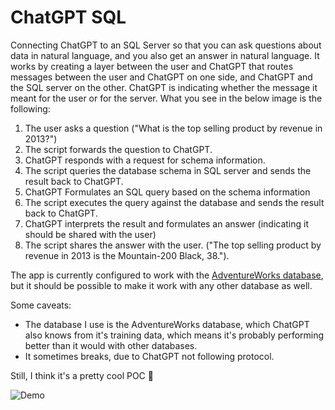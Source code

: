# ChatGPT SQL

Connecting ChatGPT to an SQL Server so that you can ask questions about data in natural language, and you also get an answer in natural language.  It works by creating a layer between the user and ChatGPT that routes messages between the user and ChatGPT on one side, and ChatGPT and the SQL server on the other. ChatGPT is indicating whether the message it meant for the user or for the server. What you see in the below image is the following:

1. The user asks a question ("What is the top selling product by revenue in 2013?")
2. The script forwards the question to ChatGPT.
3. ChatGPT responds with a request for schema information.
4. The script queries the database schema in SQL server and sends the result back to ChatGPT.
5. ChatGPT Formulates an SQL query based on the schema information
6. The script executes the query against the database and sends the result back to ChatGPT.
7. ChatGPT interprets the result and formulates an answer (indicating it should be shared with the user)
8. The script shares the answer with the user. ("The top selling product by revenue in 2013 is the Mountain-200 Black, 38.").

The app is currently configured to work with the [AdventureWorks database](https://learn.microsoft.com/en-us/sql/samples/adventureworks-install-configure?view=sql-server-ver16&tabs=ssms), but it should be possible to make it work with any other database as well.

Some caveats:
* The database I use is the AdventureWorks database, which ChatGPT also knows from it's training data, which means it's probably performing better than it would with other databases.
* It sometimes breaks, due to ChatGPT not following protocol.

Still, I think it's a pretty cool POC :slightly_smiling_face:

![Demo](https://s2.gifyu.com/images/chatgpt-sql-demo.gif)

